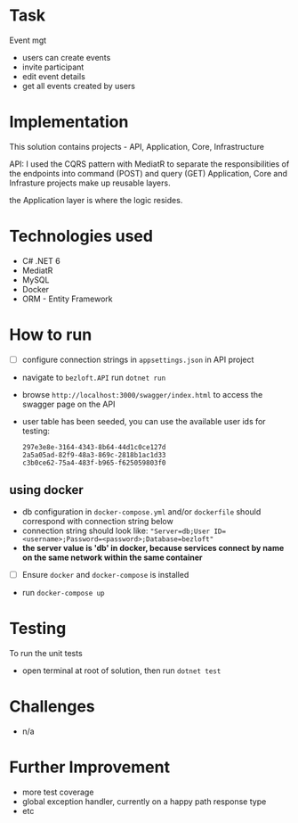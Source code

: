 # Task
Event mgt 
- users can create events
- invite participant
- edit event details
- get all events created by users

# Implementation
This solution contains projects - API, Application, Core, Infrastructure

API: I used the CQRS pattern with MediatR to separate the responsibilities of the endpoints into command (POST) and query (GET)
Application, Core and Infrasture projects make up reusable layers.

the Application layer is where the logic resides.


# Technologies used
- C# .NET 6
- MediatR
- MySQL
- Docker
- ORM - Entity Framework

# How to run
- [ ] configure connection strings in `appsettings.json` in API project
- navigate to `bezloft.API` run `dotnet run`

- browse `http://localhost:3000/swagger/index.html` to access the swagger page on the API
- user table has been seeded, you can use the available user ids for testing:
	```
	297e3e8e-3164-4343-8b64-44d1c0ce127d
	2a5a05ad-82f9-48a3-869c-2818b1ac1d33
	c3b0ce62-75a4-483f-b965-f625059803f0
	```

## using docker

- db configuration in `docker-compose.yml` and/or `dockerfile` should correspond with connection string below
- connection string should look like: `"Server=db;User ID=<username>;Password=<password>;Database=bezloft"`
- **the server value is 'db' in docker, because services connect by name on the same network within the same container**
- [ ] Ensure `docker` and `docker-compose` is installed
- run `docker-compose up`

# Testing
To run the unit tests
  - open terminal at root of solution, then run `dotnet test`

# Challenges
- n/a

# Further Improvement
- more test coverage
- global exception handler, currently on a happy path response type
- etc
